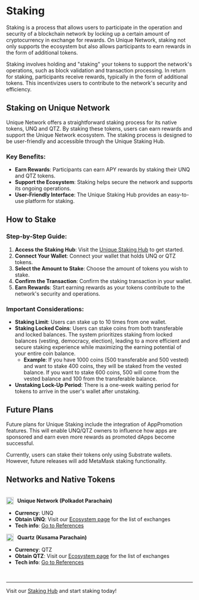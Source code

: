 # Staking

Staking is a process that allows users to participate in the operation and security of a blockchain network by locking up a certain amount of cryptocurrency in exchange for rewards. On Unique Network, staking not only supports the ecosystem but also allows participants to earn rewards in the form of additional tokens.

Staking involves holding and "staking" your tokens to support the network's operations, such as block validation and transaction processing. In return for staking, participants receive rewards, typically in the form of additional tokens. This incentivizes users to contribute to the network's security and efficiency.

## Staking on Unique Network

Unique Network offers a straightforward staking process for its native tokens, UNQ and QTZ. By staking these tokens, users can earn rewards and support the Unique Network ecosystem. The staking process is designed to be user-friendly and accessible through the Unique Staking Hub.

### Key Benefits:
- **Earn Rewards**: Participants can earn APY rewards by staking their UNQ and QTZ tokens.
- **Support the Ecosystem**: Staking helps secure the network and supports its ongoing operations.
- **User-Friendly Interface**: The Unique Staking Hub provides an easy-to-use platform for staking.

## How to Stake

### Step-by-Step Guide:
1. **Access the Staking Hub**: Visit the [Unique Staking Hub](https://unique.network/staking/) to get started.
2. **Connect Your Wallet**: Connect your wallet that holds UNQ or QTZ tokens.
3. **Select the Amount to Stake**: Choose the amount of tokens you wish to stake.
4. **Confirm the Transaction**: Confirm the staking transaction in your wallet.
5. **Earn Rewards**: Start earning rewards as your tokens contribute to the network's security and operations.

### Important Considerations:

- **Staking Limit**: Users can stake up to 10 times from one wallet. 
- **Staking Locked Coins**: Users can stake coins from both transferable and locked balances. The system prioritizes staking from locked balances (vesting, democracy, election), leading to a more efficient and secure staking experience while maximizing the earning potential of your entire coin balance.
    - **Example**: If you have 1000 coins (500 transferable and 500 vested) and want to stake 400 coins, they will be staked from the vested balance. If you want to stake 600 coins, 500 will come from the vested balance and 100 from the transferable balance.
- **Unstaking Lock-Up Period**: There is a one-week waiting period for tokens to arrive in the user's wallet after unstaking.

## Future Plans

Future plans for Unique Staking include the integration of AppPromotion features. This will enable UNQ/QTZ owners to influence how apps are sponsored and earn even more rewards as promoted dApps become successful.

Currently, users can stake their tokens only using Substrate wallets. However, future releases will add MetaMask staking functionality.

## Networks and Native Tokens

<br>

<div style="display: flex; align-items: center; margin-bottom: 10px;">
  <img src="https://ipfs.unique.network/ipfs/QmbJ7CGZ2GxWMp7s6jy71UGzRsMe4w3KANKXDAExYWdaFR" alt="Unique Network Logo" width="20" height="20" style="margin-right: 10px;">
  <strong>Unique Network (Polkadot Parachain)</strong>
</div>

- **Currency**: UNQ 
- **Obtain UNQ**: Visit our [Ecosystem page](https://unique.network/ecosystem/#dex) for the list of exchanges
- **Tech info**: [Go to References](https://docs.unique.network/reference/#unique-polkadot-parachain)

<div style="display: flex; align-items: center; margin-bottom: 10px;">
  <img src="https://ipfs.unique.network/ipfs/QmaGPdccULQEFcCGxzstnmE8THfac2kSiGwvWRAiaRq4dp" alt="Quartz logo" width="20" height="20" style="margin-right: 10px;">
  <strong>Quartz (Kusama Parachain)</strong>
</div>

- **Currency**: QTZ
- **Obtain QTZ**: Visit our [Ecosystem page](https://unique.network/ecosystem/#dex) for the list of exchanges
- **Tech info**: [Go to References](https://docs.unique.network/reference/#unique-polkadot-parachain)

<br>

---

Visit our [Staking Hub](https://unique.network/staking/) and start staking today!